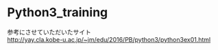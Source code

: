 # Python3_training
参考にさせていただいたサイト
<br>
http://yay.cla.kobe-u.ac.jp/~jm/edu/2016/PB/python3/python3ex01.html
